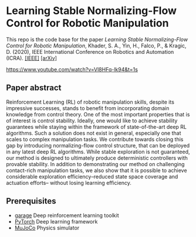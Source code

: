 # Learning Stable Normalizing-Flow Control for Robotic Manipulation
This repo is the code base for the paper _Learning Stable Normalizing-Flow Control for Robotic Manipulation_, Khader, S. A., Yin, H., Falco, P., & Kragic, D. (2020), IEEE International Conference on Robotics and Automation (ICRA). [[IEEE]](https://ieeexplore.ieee.org/document/9562071) [[arXiv]](https://arxiv.org/abs/2011.00072)

https://www.youtube.com/watch?v=Vl8HFq-lk94&t=1s

## Paper abstract
Reinforcement Learning (RL) of robotic manipulation skills, despite its impressive successes, stands to benefit from incorporating domain knowledge from control theory. One of the most important properties that is of interest is control stability. Ideally, one would like to achieve stability guarantees while staying within the framework of state-of-the-art deep RL algorithms. Such a solution does not exist in general, especially one that scales to complex manipulation tasks. We contribute towards closing this gap by introducing normalizing-flow control structure, that can be deployed in any latest deep RL algorithms. While stable exploration is not guaranteed, our method is designed to ultimately produce deterministic controllers with provable stability. In addition to demonstrating our method on challenging contact-rich manipulation tasks, we also show that it is possible to achieve considerable exploration efficiency–reduced state space coverage and actuation efforts– without losing learning efficiency.

## Prerequisites
* [garage](https://github.com/rlworkgroup/garage) Deep reinforcement learning toolkit
* [PyTorch](https://pytorch.org/) Deep learning framework
* [MuJoCo](https://mujoco.org/) Physics simulator

